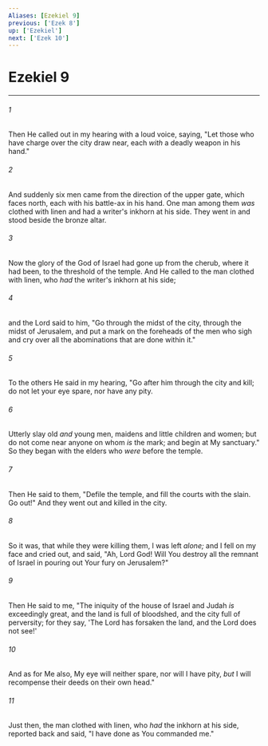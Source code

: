 ```yaml
---
Aliases: [Ezekiel 9]
previous: ['Ezek 8']
up: ['Ezekiel']
next: ['Ezek 10']
---
```

# Ezekiel 9

***


###### 1 
Then He called out in my hearing with a loud voice, saying, "Let those who have charge over the city draw near, each _with_ a deadly weapon in his hand." 

###### 2 
And suddenly six men came from the direction of the upper gate, which faces north, each with his battle-ax in his hand. One man among them _was_ clothed with linen and had a writer's inkhorn at his side. They went in and stood beside the bronze altar. 

###### 3 
Now the glory of the God of Israel had gone up from the cherub, where it had been, to the threshold of the temple. And He called to the man clothed with linen, who _had_ the writer's inkhorn at his side; 

###### 4 
and the Lord said to him, "Go through the midst of the city, through the midst of Jerusalem, and put a mark on the foreheads of the men who sigh and cry over all the abominations that are done within it." 

###### 5 
To the others He said in my hearing, "Go after him through the city and kill; do not let your eye spare, nor have any pity. 

###### 6 
Utterly slay old _and_ young men, maidens and little children and women; but do not come near anyone on whom _is_ the mark; and begin at My sanctuary." So they began with the elders who _were_ before the temple. 

###### 7 
Then He said to them, "Defile the temple, and fill the courts with the slain. Go out!" And they went out and killed in the city. 

###### 8 
So it was, that while they were killing them, I was left _alone;_ and I fell on my face and cried out, and said, "Ah, Lord God! Will You destroy all the remnant of Israel in pouring out Your fury on Jerusalem?" 

###### 9 
Then He said to me, "The iniquity of the house of Israel and Judah _is_ exceedingly great, and the land is full of bloodshed, and the city full of perversity; for they say, 'The Lord has forsaken the land, and the Lord does not see!' 

###### 10 
And as for Me also, My eye will neither spare, nor will I have pity, _but_ I will recompense their deeds on their own head." 

###### 11 
Just then, the man clothed with linen, who _had_ the inkhorn at his side, reported back and said, "I have done as You commanded me."
